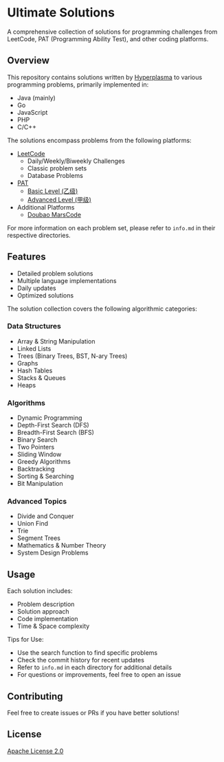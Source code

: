 # Ultimate Solutions

A comprehensive collection of solutions for programming challenges from LeetCode, PAT (Programming Ability Test), and other coding platforms.



## Overview

This repository contains solutions written by <a href="https://www.hyperplasma.top/category/dev/">Hyperplasma</a> to various programming problems, primarily implemented in:

- Java (mainly)
- Go
- JavaScript
- PHP
- C/C++

The solutions encompass problems from the following platforms:

- <a href="https://leetcode.cn/problemset/">LeetCode</a>
  - Daily/Weekly/Biweekly Challenges
  - Classic problem sets
  - Database Problems
- <a href="https://pintia.cn/problem-sets/dashboard">PAT</a>
  - <a href="https://pintia.cn/problem-sets/994805260223102976/exam/problems/type/7">Basic Level (乙级)</a>
  - <a href="https://pintia.cn/problem-sets/994805342720868352/exam/problems/type/7">Advanced Level (甲级)</a>
- Additional Platforms
  - <a href="https://juejin.cn/problemset">Doubao MarsCode</a>

For more information on each problem set, please refer to `info.md` in their respective directories.

## Features

- Detailed problem solutions
- Multiple language implementations
- Daily updates
- Optimized solutions

The solution collection covers the following algorithmic categories:

### Data Structures
- Array & String Manipulation
- Linked Lists
- Trees (Binary Trees, BST, N-ary Trees)
- Graphs
- Hash Tables
- Stacks & Queues
- Heaps

### Algorithms
- Dynamic Programming
- Depth-First Search (DFS)
- Breadth-First Search (BFS)
- Binary Search
- Two Pointers
- Sliding Window
- Greedy Algorithms
- Backtracking
- Sorting & Searching
- Bit Manipulation

### Advanced Topics
- Divide and Conquer
- Union Find
- Trie
- Segment Trees
- Mathematics & Number Theory
- System Design Problems

## Usage

Each solution includes:

- Problem description
- Solution approach
- Code implementation
- Time & Space complexity

Tips for Use:

- Use the search function to find specific problems
- Check the commit history for recent updates
- Refer to `info.md` in each directory for additional details
- For questions or improvements, feel free to open an issue

## Contributing

Feel free to create issues or PRs if you have better solutions!


## License

[Apache License 2.0](LICENSE)
